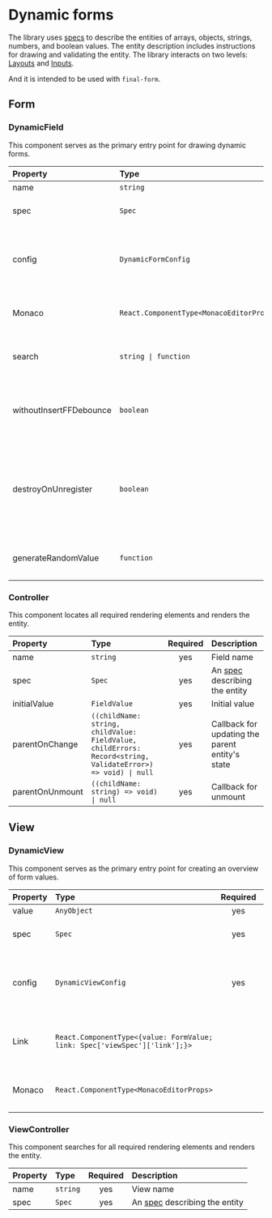 # Dynamic forms

The library uses [specs](./spec.md#specs) to describe the entities of arrays, objects, strings, numbers, and boolean values. The entity description includes instructions for drawing and validating the entity. The library interacts on two levels: [Layouts](./config.md#layouts) and [Inputs](./config.md#inputs).

And it is intended to be used with `final-form`.

## Form

### DynamicField

This component serves as the primary entry point for drawing dynamic forms.

| Property                | Type                                     | Required | Description                                                                                                                                               |
| :---------------------- | :--------------------------------------- | :------: | :-------------------------------------------------------------------------------------------------------------------------------------------------------- |
| name                    | `string`                                 |   yes    | Field name                                                                                                                                                |
| spec                    | `Spec`                                   |   yes    | A [spec](./spec.md#specs) describing the entity                                                                                                           |
| config                  | `DynamicFormConfig`                      |   yes    | A [config](./config.md) containing [Inputs](./config.md#inputs), [Layouts](./config.md#layouts), and [validators](./config.md#validators) for each entity |
| Monaco                  | `React.ComponentType<MonacoEditorProps>` |          | [MonacoEditor](https://github.com/react-monaco-editor/react-monaco-editor) component for Monaco [Input](./config.md#inputs)                               |
| search                  | `string \| function`                     |          | A string or function for performing a form search                                                                                                         |
| withoutInsertFFDebounce | `boolean`                                |          | Flag that disables the delay before inserting data into the final-form store                                                                              |
| destroyOnUnregister     | `boolean`                                |          | If true, the value of a field will be destroyed when that field is unregistered. Defaults to true                                                         |
| generateRandomValue     | `function`                               |          | Function that is necessary to generate a random value                                                                                                     |

### Controller

This component locates all required rendering elements and renders the entity.

| Property        | Type                                                                                                        | Required | Description                                      |
| :-------------- | :---------------------------------------------------------------------------------------------------------- | :------: | :----------------------------------------------- |
| name            | `string`                                                                                                    |   yes    | Field name                                       |
| spec            | `Spec`                                                                                                      |   yes    | An [spec](./spec.md#specs) describing the entity |
| initialValue    | `FieldValue`                                                                                                |   yes    | Initial value                                    |
| parentOnChange  | `((childName: string, childValue: FieldValue, childErrors: Record<string, ValidateError>) => void) \| null` |   yes    | Callback for updating the parent entity's state  |
| parentOnUnmount | `((childName: string) => void) \| null`                                                                     |   yes    | Callback for unmount                             |

## View

### DynamicView

This component serves as the primary entry point for creating an overview of form values.

| Property | Type                                                                       | Required | Description                                                                                                                 |
| :------- | :------------------------------------------------------------------------- | :------: | :-------------------------------------------------------------------------------------------------------------------------- |
| value    | `AnyObject`                                                                |   yes    | Form value                                                                                                                  |
| spec     | `Spec`                                                                     |   yes    | An [spec](./spec.md#specs) describing the entity                                                                            |
| config   | `DynamicViewConfig`                                                        |   yes    | A [config](./config.md) containing [Views](./config.md#views) and [ViewLayouts](./config.md#viewlayouts) for each entity    |
| Link     | `React.ComponentType<{value: FormValue; link: Spec['viewSpec']['link'];}>` |          | [Component](./spec.md#link) for converting values to links                                                                  |
| Monaco   | `React.ComponentType<MonacoEditorProps>`                                   |          | [MonacoEditor](https://github.com/react-monaco-editor/react-monaco-editor) component for Monaco [Input](./config.md#inputs) |

### ViewController

This component searches for all required rendering elements and renders the entity.

| Property | Type     | Required | Description                                      |
| :------- | :------- | :------: | :----------------------------------------------- |
| name     | `string` |   yes    | View name                                        |
| spec     | `Spec`   |   yes    | An [spec](./spec.md#specs) describing the entity |
